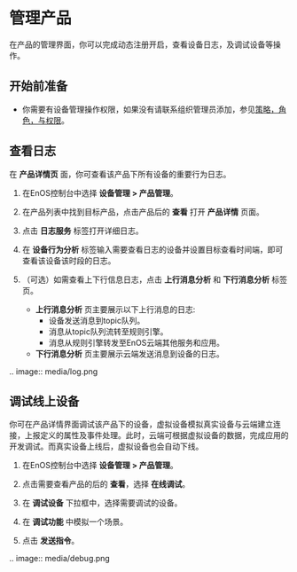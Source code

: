 # 管理产品

在产品的管理界面，你可以完成动态注册开启，查看设备日志，及调试设备等操作。

## 开始前准备

- 你需要有设备管理操作权限，如果没有请联系组织管理员添加，参见[策略，角色，与权限](/docs/iam/zh_CN/2.0.9/access_policy)。

## 查看日志<check>

在 **产品详情页** 面，你可查看该产品下所有设备的重要行为日志。

1. 在EnOS控制台中选择 **设备管理 > 产品管理**。

2. 在产品列表中找到目标产品，点击产品后的 **查看** 打开 **产品详情** 页面。

3. 点击 **日志服务** 标签打开详细日志。

4. 在 **设备行为分析** 标签输入需要查看日志的设备并设置目标查看时间端，即可查看该设备该时段的日志。

5. （可选）如需查看上下行信息日志，点击 **上行消息分析** 和 **下行消息分析** 标签页。

   - **上行消息分析** 页主要展示以下上行消息的日志:
     - 设备发送消息到topic队列。
     - 消息从topic队列流转至规则引擎。
     - 消息从规则引擎转发至EnOS云端其他服务和应用。
   - **下行消息分析** 页主要展示云端发送消息到设备的日志。

.. image:: media/log.png

## 调试线上设备<debug>

你可在产品详情界面调试该产品下的设备，虚拟设备模拟真实设备与云端建立连接，上报定义的属性及事件处理。此时，云端可根据虚拟设备的数据，完成应用的开发调试。而真实设备上线后，虚拟设备也会自动下线。

1. 在EnOS控制台中选择 **设备管理 > 产品管理**。

2. 点击需要查看产品的后的 **查看**，选择 **在线调试**。

3. 在 **调试设备** 下拉框中，选择需要调试的设备。

4. 在 **调试功能** 中模拟一个场景。

5. 点击 **发送指令**。

.. image:: media/debug.png
